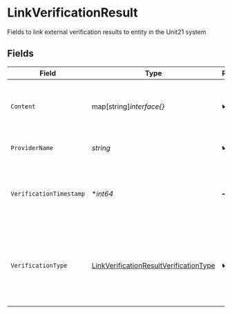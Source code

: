 # LinkVerificationResult

Fields to link external verification results to entity in the Unit21 system


## Fields

| Field                                                                                                         | Type                                                                                                          | Required                                                                                                      | Description                                                                                                   | Example                                                                                                       |
| ------------------------------------------------------------------------------------------------------------- | ------------------------------------------------------------------------------------------------------------- | ------------------------------------------------------------------------------------------------------------- | ------------------------------------------------------------------------------------------------------------- | ------------------------------------------------------------------------------------------------------------- |
| `Content`                                                                                                     | map[string]*interface{}*                                                                                      | :heavy_check_mark:                                                                                            | JSON-formatted response from verification provider                                                            |                                                                                                               |
| `ProviderName`                                                                                                | *string*                                                                                                      | :heavy_check_mark:                                                                                            | name of KYC provider                                                                                          | FAKE_PROVIDER                                                                                                 |
| `VerificationTimestamp`                                                                                       | **int64*                                                                                                      | :heavy_minus_sign:                                                                                            | Date in seconds since 1 Jan 1970 00:00:00 UTC (i.e. in [Unix time](https://en.wikipedia.org/wiki/Unix_time)). | 1623365011                                                                                                    |
| `VerificationType`                                                                                            | [LinkVerificationResultVerificationType](../../models/shared/linkverificationresultverificationtype.md)       | :heavy_check_mark:                                                                                            | Type of verification, in one of the categories that the Unit21 system recognizes                              |                                                                                                               |